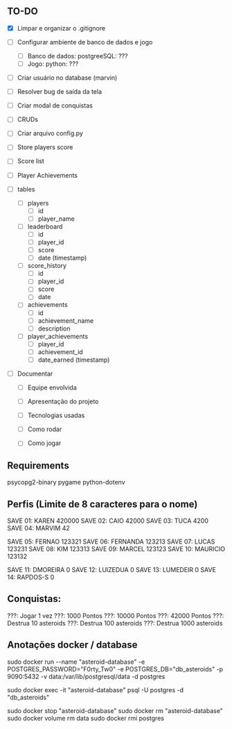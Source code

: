 ## TO-DO
- [x] Limpar e organizar o .gitignore
- [ ] Configurar ambiente de banco de dados e jogo
  - [ ] Banco de dados: postgreeSQL: ???
  - [ ] Jogo: python: ???
- [ ] Criar usuário no database (marvin)
- [ ] Resolver bug de saída da tela
- [ ] Criar modal de conquistas
- [ ] CRUDs

- [ ] Criar arquivo config.py
- [ ] Store players score
- [ ] Score list
- [ ] Player Achievements

- [ ] tables
  - [ ] players
    - [ ] id
    - [ ] player_name
  - [ ] leaderboard
    - [ ] id
    - [ ] player_id
    - [ ] score
    - [ ] date (timestamp)
  - [ ] score_history
    - [ ] id
    - [ ] player_id
    - [ ] score
    - [ ] date
  - [ ] achievements 
    - [ ] id
    - [ ] achievement_name
    - [ ] description
  - [ ] player_achievements
    - [ ] player_id
    - [ ] achievement_id
    - [ ] date_earned (timestamp)

- [ ] Documentar
  - [ ] Equipe envolvida
  - [ ] Apresentação do projeto
  - [ ] Tecnologias usadas
  - [ ] Como rodar
  - [ ] Como jogar


## Requirements
psycopg2-binary
pygame
python-dotenv

## Perfis (Limite de 8 caracteres para o nome)
SAVE 01: KAREN    420000
SAVE 02: CAIO     42000
SAVE 03: TUCA     4200
SAVE 04: MARVIM   42

SAVE 05: FERNAO   123321
SAVE 06: FERNANDA 123213
SAVE 07: LUCAS    123231
SAVE 08: KIM      123313
SAVE 09: MARCEL   123123
SAVE 10: MAURICIO 123132

SAVE 11: DMOREIRA 0
SAVE 12: LUIZEDUA 0
SAVE 13: LUMEDEIR 0
SAVE 14: RAPDOS-S 0

## Conquistas:
???: Jogar 1 vez
???: 1000 Pontos
???: 10000 Pontos
???: 42000 Pontos
???: Destrua 10 asteroids
???: Destrua 100 asteroids
???: Destrua 1000 asteroids

## Anotações docker / database
sudo docker run --name "asteroid-database" -e POSTGRES_PASSWORD="F0rty_Tw0" -e POSTGRES_DB="db_asteroids" -p 9090:5432 -v data:/var/lib/postgresql/data -d postgres

sudo docker exec -it "asteroid-database" psql -U postgres -d "db_asteroids"

sudo docker stop "asteroid-database"
sudo docker rm "asteroid-database"
sudo docker volume rm data
sudo docker rmi postgres

